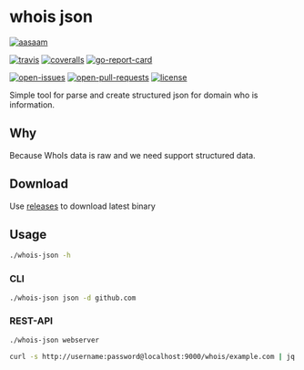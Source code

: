 # whois json

[![aasaam](https://flat.badgen.net/badge/aasaam/software%20development%20group/0277bd?labelColor=000000&icon=https%3A%2F%2Fcdn.jsdelivr.net%2Fgh%2Faasaam%2Finformation%2Flogo%2Faasaam.svg)](https://github.com/aasaam)

[![travis](https://flat.badgen.net/travis/aasaam/whois-json)](https://travis-ci.org/aasaam/whois-json)
[![coveralls](https://flat.badgen.net/coveralls/c/github/aasaam/whois-json)](https://coveralls.io/github/aasaam/whois-json)
[![go-report-card](https://goreportcard.com/badge/github.com/gojp/goreportcard?style=flat-square)](https://goreportcard.com/report/github.com/aasaam/whois-json)

[![open-issues](https://flat.badgen.net/github/open-issues/aasaam/whois-json)](https://github.com/aasaam/whois-json/issues)
[![open-pull-requests](https://flat.badgen.net/github/open-prs/aasaam/whois-json)](https://github.com/aasaam/whois-json/pulls)
[![license](https://flat.badgen.net/github/license/aasaam/whois-json)](./LICENSE)

Simple tool for parse and create structured json for domain who is information.

## Why

Because WhoIs data is raw and we need support structured data.

## Download

Use [releases](https://github.com/aasaam/whois-json/releases) to download latest binary

## Usage

```bash
./whois-json -h
```

### CLI

```bash
./whois-json json -d github.com
```

### REST-API

```bash
./whois-json webserver
```

```bash
curl -s http://username:password@localhost:9000/whois/example.com | jq
```

